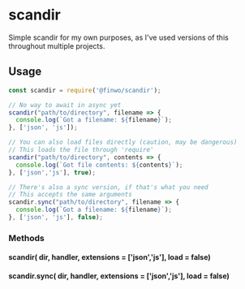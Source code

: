 # scandir

Simple scandir for my own purposes, as I've used versions of this throughout
multiple projects.

## Usage

```js
const scandir = require('@finwo/scandir');

// No way to await in async yet
scandir("path/to/directory", filename => {
  console.log(`Got a filename: ${filename}`);
}, ['json', 'js']);

// You can also load files directly (caution, may be dangerous)
// This loads the file through 'require'
scandir("path/to/directory", contents => {
  console.log(`Got file contents: ${contents}`);
}, ['json','js'], true);

// There's also a sync version, if that's what you need
// This accepts the same arguments
scandir.sync("path/to/directory", filename => {
  console.log(`Got a filename: ${filename}`);
}, ['json', 'js'], false);
```

### Methods

#### scandir( dir, handler, extensions = ['json','js'], load = false)

#### scandir.sync( dir, handler, extensions = ['json','js'], load = false)
